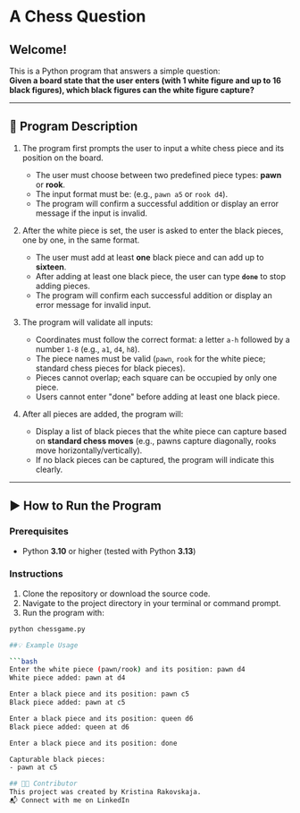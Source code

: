 # A Chess Question

## Welcome!

This is a Python program that answers a simple question:  
**Given a board state that the user enters (with 1 white figure and up to 16 black figures), which black figures can the white figure capture?**

---

## 📖 Program Description

1. The program first prompts the user to input a white chess piece and its position on the board.  
   - The user must choose between two predefined piece types: **pawn** or **rook**.
   - The input format must be: (e.g., `pawn a5` or `rook d4`).
   - The program will confirm a successful addition or display an error message if the input is invalid.

2. After the white piece is set, the user is asked to enter the black pieces, one by one, in the same format.  
   - The user must add at least **one** black piece and can add up to **sixteen**.
   - After adding at least one black piece, the user can type **`done`** to stop adding pieces.
   - The program will confirm each successful addition or display an error message for invalid input.

3. The program will validate all inputs:
   - Coordinates must follow the correct format: a letter `a-h` followed by a number `1-8` (e.g., `a1`, `d4`, `h8`).
   - The piece names must be valid (`pawn`, `rook` for the white piece; standard chess pieces for black pieces).
   - Pieces cannot overlap; each square can be occupied by only one piece.
   - Users cannot enter "done" before adding at least one black piece.

4. After all pieces are added, the program will:
   - Display a list of black pieces that the white piece can capture based on **standard chess moves** (e.g., pawns capture diagonally, rooks move horizontally/vertically).
   - If no black pieces can be captured, the program will indicate this clearly.
  
---


## ▶️ How to Run the Program

### Prerequisites

- Python **3.10** or higher (tested with Python **3.13**)

### Instructions

1. Clone the repository or download the source code.
2. Navigate to the project directory in your terminal or command prompt.
3. Run the program with:

```bash
python chessgame.py

##💡 Example Usage

```bash
Enter the white piece (pawn/rook) and its position: pawn d4
White piece added: pawn at d4

Enter a black piece and its position: pawn c5
Black piece added: pawn at c5

Enter a black piece and its position: queen d6
Black piece added: queen at d6

Enter a black piece and its position: done

Capturable black pieces:
- pawn at c5

## 👩‍💻 Contributor
This project was created by Kristina Rakovskaja.
📬 Connect with me on LinkedIn
